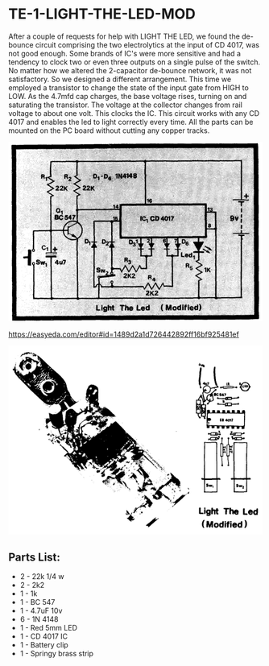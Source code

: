 # TE-1-LIGHT-THE-LED-MOD

After a couple of requests for help with LIGHT THE LED, we found the de-bounce circuit comprising the two electrolytics at the input of CD 4017, was not good enough. Some brands of IC's were more sensitive and had a tendency to clock two or even three outputs on a single pulse of the switch. No matter how we altered the 2-capacitor de-bounce network, it was not satisfactory. So we designed a different arrangement. This time we employed a transistor to change the state of the input gate from HIGH to LOW. As the 4.7mfd cap charges, the base voltage rises, turning on and saturating the transistor. The voltage at the collector changes from rail voltage to about one volt. This clocks the IC. This circuit works with any CD 4017 and enables the led to light correctly every time. All the parts can be mounted on the PC board without cutting any copper tracks.  

![](https://github.com/SteveJustin1963/TE-1-5-LIGHT-THE-LED-MOD/blob/master/CCT.png)

https://easyeda.com/editor#id=1489d2a1d726442892ff16bf925481ef

![](https://github.com/SteveJustin1963/TE-1-5-LIGHT-THE-LED-MOD/blob/master/LAY.png)

## Parts List:
* 2 - 22k 1/4 w  
* 2 - 2k2 
* 1 - 1k 
* 1 - BC 547
* 1 - 4.7uF 10v
* 6 - 1N 4148
* 1 - Red 5mm LED
* 1 - CD 4017 IC
* 1 - Battery clip
* 1 - Springy brass strip 
